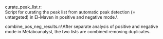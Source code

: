curate_peak_list.r:\
Script for curating the peak list from automatic peak detection (= untargeted) in El-Maven in positive and negative mode.\

combine_pos_neg_results.r:\After separate analysis of positive and negative mode in Metaboanalyst, the two lists are combined removing duplicates.
